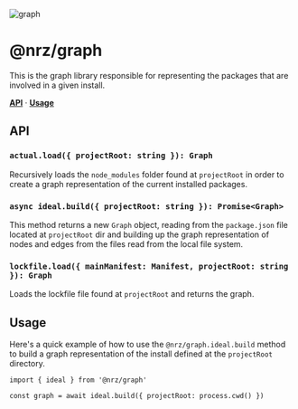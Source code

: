 ![graph](https://github.com/user-attachments/assets/dfbed9e0-8ef0-4a43-993d-d3e5d1e5ae1d)

# @nrz/graph

This is the graph library responsible for representing the packages that are involved in a given install.

**[API](#api)**
·
**[Usage](#usage)**

## API

### `actual.load({ projectRoot: string }): Graph`

Recursively loads the `node_modules` folder found at `projectRoot` in order to
create a graph representation of the current installed packages.

### `async ideal.build({ projectRoot: string }): Promise<Graph>`

This method returns a new `Graph` object, reading from the `package.json`
file located at `projectRoot` dir and building up the graph representation
of nodes and edges from the files read from the local file system.

### `lockfile.load({ mainManifest: Manifest, projectRoot: string }): Graph`

Loads the lockfile file found at `projectRoot` and returns the graph.

## Usage

Here's a quick example of how to use the `@nrz/graph.ideal.build` method to
build a graph representation of the install defined at the `projectRoot`
directory.

```
import { ideal } from '@nrz/graph'

const graph = await ideal.build({ projectRoot: process.cwd() })
```
